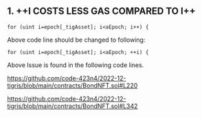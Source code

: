 ## 1. ++I COSTS LESS GAS COMPARED TO I++

    for (uint i=epoch[_tigAsset]; i<aEpoch; i++) {

Above code line should be changed to following:

    for (uint i=epoch[_tigAsset]; i<aEpoch; ++i) {

Above Issue is found in the following code lines.

https://github.com/code-423n4/2022-12-tigris/blob/main/contracts/BondNFT.sol#L220

https://github.com/code-423n4/2022-12-tigris/blob/main/contracts/BondNFT.sol#L342